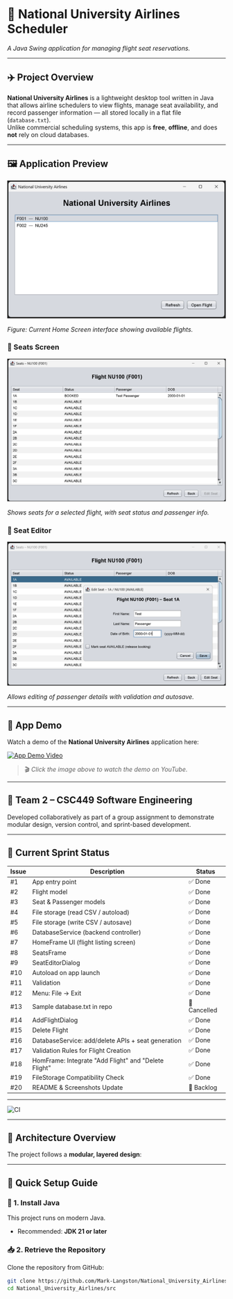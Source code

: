 # 📘 National University Airlines Scheduler
*A Java Swing application for managing flight seat reservations.*

---

## ✈️ Project Overview
**National University Airlines** is a lightweight desktop tool written in Java that allows airline schedulers to view flights, manage seat availability, and record passenger information — all stored locally in a flat file (`database.txt`).  
Unlike commercial scheduling systems, this app is **free**, **offline**, and does **not** rely on cloud databases.

---

## 🖼️ Application Preview

![National University Airlines Home Screen](screenshots/screenshot1.png)

*Figure: Current Home Screen interface showing available flights.*

### 💺 Seats Screen
![Seats Screen Example](screenshots/screenshot2.png)

*Shows seats for a selected flight, with seat status and passenger info.*

### 👤 Seat Editor
![Seat Editor Dialog](screenshots/screenshot3.png)

*Allows editing of passenger details with validation and autosave.*

---

## 🎥 App Demo

Watch a demo of the **National University Airlines** application here:

[![App Demo Video](https://img.youtube.com/vi/ukya4rRWxyA/0.jpg)](https://www.youtube.com/watch?v=ukya4rRWxyA)

> 🎬 *Click the image above to watch the demo on YouTube.*

---

## 👥 Team 2 – CSC449 Software Engineering
Developed collaboratively as part of a group assignment to demonstrate modular design, version control, and sprint-based development.

---

## 🎯 Current Sprint Status
| Issue | Description | Status |
|--------|--------------|---------|
| #1 | App entry point | ✅ Done |
| #2 | Flight model | ✅ Done |
| #3 | Seat & Passenger models | ✅ Done |
| #4 | File storage (read CSV / autoload) | ✅ Done |
| #5 | File storage (write CSV / autosave) | ✅ Done |
| #6 | DatabaseService (backend controller) | ✅ Done |
| #7 | HomeFrame UI (flight listing screen) | ✅ Done |
| #8 | SeatsFrame | ✅ Done |
| #9 | SeatEditorDialog | ✅ Done |
| #10 | Autoload on app launch | ✅ Done |
| #11 | Validation | ✅ Done |
| #12 | Menu: File -> Exit | ✅ Done |
| #13 | Sample database.txt in repo | 🚧 Cancelled |
| #14 | AddFlightDialog | ✅ Done |
| #15 | Delete Flight | ✅ Done |
| #16 | DatabaseService: add/delete APIs + seat generation | ✅ Done |
| #17 | Validation Rules for Flight Creation | ✅ Done |
| #18 | HomFrame: Integrate "Add Flight" and "Delete Flight" | ✅ Done |
| #19 | FileStorage Compatibility Check | ✅ Done |
| #20 | README & Screenshots Update | 🚧 Backlog | 

---

![CI](https://github.com/Mark-Langston/National_University_Airlines/actions/workflows/ci.yml/badge.svg)

---

## 🧩 Architecture Overview
The project follows a **modular, layered design**:

---

## 🚀 Quick Setup Guide

### 🔧 1. Install Java
This project runs on modern Java.

- Recommended: **JDK 21 or later**

### 📥 2. Retrieve the Repository
Clone the repository from GitHub:
```bash
git clone https://github.com/Mark-Langston/National_University_Airlines.git
cd National_University_Airlines/src



